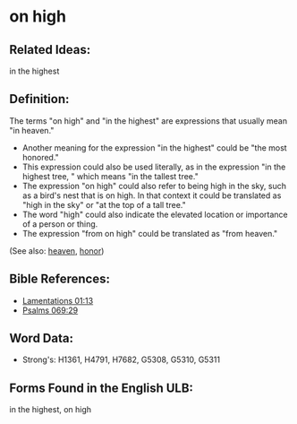 # on high

## Related Ideas:

in the highest

## Definition:

The terms "on high" and "in the highest" are expressions that usually mean "in heaven."

* Another meaning for the expression "in the highest" could be "the most honored."
* This expression could also be used literally, as in the expression "in the highest tree, " which means "in the tallest tree."
* The expression "on high" could also refer to being high in the sky, such as a bird's nest that is on high. In that context it could be translated as "high in the sky" or "at the top of a tall tree."
* The word "high" could also indicate the elevated location or importance of a person or thing.
* The expression "from on high" could be translated as "from heaven."

(See also: [heaven](../kt/heaven.md), [honor](../kt/honor.md))

## Bible References:

* [Lamentations 01:13](rc://en/tn/help/lam/01/13)
* [Psalms 069:29](rc://en/tn/help/psa/069/029)

## Word Data:

* Strong's: H1361, H4791, H7682, G5308, G5310, G5311

## Forms Found in the English ULB:

in the highest, on high
